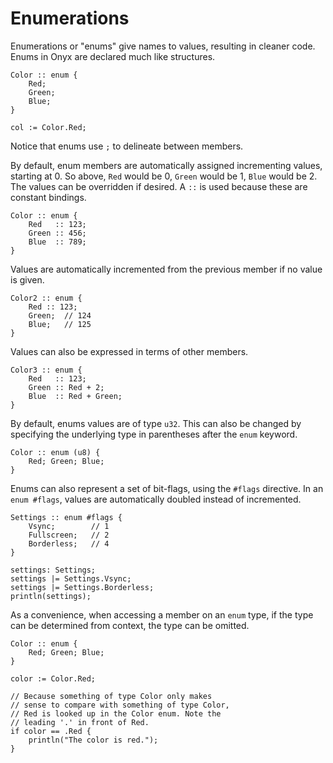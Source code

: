 # Enumerations
Enumerations or "enums" give names to values, resulting in cleaner code. Enums in Onyx are declared much like structures.
```onyx
Color :: enum {
	Red;
	Green;
	Blue;
}

col := Color.Red;
```
Notice that enums use `;` to delineate between members.

By default, enum members are automatically assigned incrementing values, starting at 0. So above, `Red` would be 0, `Green` would be 1, `Blue` would be 2. The values can be overridden if desired. A `::` is used because these are constant bindings.
```onyx
Color :: enum {
	Red   :: 123;
	Green :: 456;
	Blue  :: 789;
}
```

Values are automatically incremented from the previous member if no value is given.
```onyx
Color2 :: enum {
	Red :: 123;
	Green;  // 124
	Blue;   // 125
}
```

Values can also be expressed in terms of other members.
```onyx
Color3 :: enum {
	Red   :: 123;
	Green :: Red + 2;
	Blue  :: Red + Green;
}
```

By default, enums values are of type `u32`. This can also be changed by specifying the underlying type in parentheses after the `enum` keyword.
```onyx
Color :: enum (u8) {
	Red; Green; Blue;
}
```

Enums can also represent a set of bit-flags, using the `#flags` directive. In an `enum #flags`, values are automatically doubled instead of incremented.
```onyx
Settings :: enum #flags {
	Vsync;        // 1
	Fullscreen;   // 2
	Borderless;   // 4
}

settings: Settings;
settings |= Settings.Vsync;
settings |= Settings.Borderless;
println(settings);
```

As a convenience, when accessing a member on an `enum` type, if the type can be determined from context, the type can be omitted.
```onyx
Color :: enum {
	Red; Green; Blue;
}

color := Color.Red;

// Because something of type Color only makes
// sense to compare with something of type Color,
// Red is looked up in the Color enum. Note the
// leading '.' in front of Red.
if color == .Red {
	println("The color is red.");
}
```

